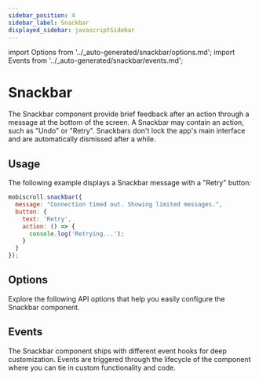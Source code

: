 ```yaml
---
sidebar_position: 4
sidebar_label: Snackbar
displayed_sidebar: javascriptSidebar
---
```


import Options from '../\_auto-generated/snackbar/options.md';
import Events from '../\_auto-generated/snackbar/events.md';

# Snackbar

The Snackbar component provide brief feedback after an action through a message at the bottom of the screen.
A Snackbar may contain an action, such as "Undo" or "Retry".
Snackbars don't lock the app's main interface and are automatically dismissed after a while.

## Usage

The following example displays a Snackbar message with a "Retry" button:

```js
mobiscroll.snackbar({
  message: "Connection timed out. Showing limited messages.",
  button: {
    text: 'Retry',
    action: () => {
      console.log('Retrying...');
    }
  }
});
```

<div className="option-list">

## Options
Explore the following API options that help you easily configure the Snackbar component.

<Options />

## Events
The Snackbar component ships with different event hooks for deep customization. Events are triggered through the lifecycle of the component where you can tie in custom functionality and code.

<Events />

</div>
